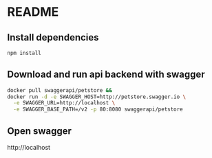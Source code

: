# README

## Install dependencies
```bash
npm install
```

## Download and run api backend with swagger
```bash
docker pull swaggerapi/petstore && 
docker run -d -e SWAGGER_HOST=http://petstore.swagger.io \
  -e SWAGGER_URL=http://localhost \
  -e SWAGGER_BASE_PATH=/v2 -p 80:8080 swaggerapi/petstore
```
## Open swagger
http://localhost